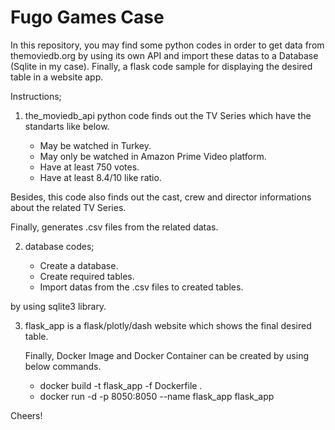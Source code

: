 # Fugo Games Case

In this repository, you may find some python codes in order to get data from themoviedb.org by using its own API and import these datas to a Database (Sqlite in my case).
Finally, a flask code sample for displaying the desired table in a website app.

Instructions;

1) the_moviedb_api python code finds out the TV Series which have the standarts like below.

    - May be watched in Turkey.
    - May only be watched in Amazon Prime Video platform.
    - Have at least 750 votes.
    - Have at least 8.4/10 like ratio.
  
  Besides, this code also finds out the cast, crew and director informations about the related TV Series.
  
  Finally, generates .csv files from the related datas.
  
2) database codes;
  
    - Create a database.
    - Create required tables.
    - Import datas from the .csv files to created tables. 
  
  by using sqlite3 library.


3) flask_app is a flask/plotly/dash website which shows the final desired table.

   Finally, Docker Image and Docker Container can be created by using below commands.

    - docker build -t flask_app -f Dockerfile .
    - docker run -d -p 8050:8050 --name flask_app flask_app
    
Cheers!

